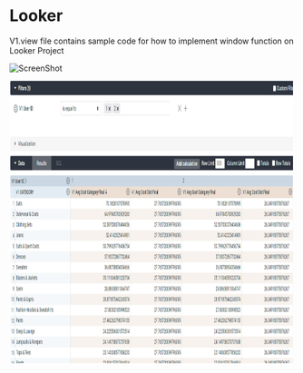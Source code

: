 # Looker

V1.view file contains sample code for how to implement window function on Looker Project  



![ScreenShot](https://raw.github.com/{ozukun}/{Looker}/{master}/{Capture1.PNG})



<img src="https://github.com/ozukun/Looker/blob/master/Capture1.PNG" width="500" height="500"/>

